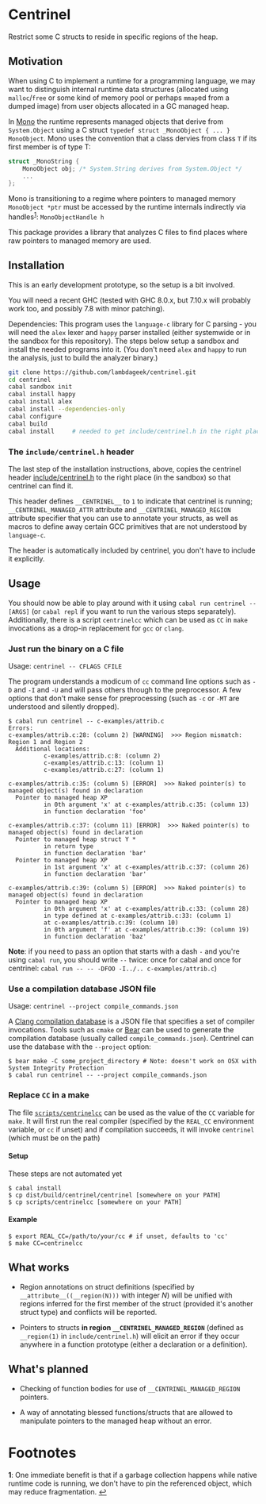 # Centrinel #

Restrict some C structs to reside in specific regions of the heap.

## Motivation ##

When using C to implement a runtime for a programming language, we may want to
distinguish internal runtime data structures (allocated using `malloc`/`free`
or some kind of memory pool or perhaps `mmap`ed from a dumped image) from user
objects allocated in a GC managed heap.

In [Mono](http://www.mono-project.com/) the runtime represents managed objects that derive
from `System.Object` using a C struct `typedef struct _MonoObject { ... } MonoObject`.  Mono uses the convention that a class dervies from class `T` if its first member is of type T:

```c
struct _MonoString {
	MonoObject obj; /* System.String derives from System.Object */
	...
};
```

Mono is transitioning to a regime where pointers to managed memory `MonoObject
*ptr` must be accessed by the runtime internals indirectly via handles<sup id="ref1">[1](#f1)</sup>: `MonoObjectHandle h`

This package provides a library that analyzes C files to find places where raw pointers to managed memory are used.

## Installation ##

This is an early development prototype, so the setup is a bit involved.

You will need a recent GHC (tested with GHC 8.0.x, but 7.10.x will probably
work too, and possibly 7.8 with minor patching).

Dependencies: This program uses the `language-c` library for C parsing - you
will need the `alex` lexer and `happy` parser installed (either systemwide or
in the sandbox for this repository).  The steps below setup a sandbox and
install the needed programs into it. (You don't need `alex` and `happy` to run
the analysis, just to build the analyzer binary.)

```bash
git clone https://github.com/lambdageek/centrinel.git
cd centrinel
cabal sandbox init
cabal install happy
cabal install alex
cabal install --dependencies-only
cabal configure
cabal build
cabal install     # needed to get include/centrinel.h in the right place
```

### The `include/centrinel.h` header ###

The last step of the installation instructions, above, copies the centrinel
header [include/centrinel.h](include/centrinel.h) to the right place (in the
sandbox) so that centrinel can find it.

This header defines `__CENTRINEL__` to `1` to indicate that centrinel is
running; `__CENTRINEL_MANAGED_ATTR` attribute and `__CENTRINEL_MANAGED_REGION`
attribute specifier that you can use to annotate your structs, as well as
macros to define away certain GCC primitives that are not understood by
`language-c`.

The header is automatically included by centrinel, you don't have to include it explicitly.

## Usage ##

You should now be able to play around with it using `cabal run centrinel --
[ARGS]` (or `cabal repl` if you want to run the various steps separately).
Additionally, there is a script `centrinelcc` which can be used as `CC` in
`make` invocations as a drop-in replacement for `gcc` or `clang`.

### Just run the binary on a C file ###

Usage: `centrinel -- CFLAGS CFILE`

The program understands a modicum of `cc` command line options such as `-D` and
`-I` and `-U` and will pass others through to the preprocessor.  A few options
that don't make sense for preprocessing (such as `-c` or `-MT` are understood
and silently dropped).

```
$ cabal run centrinel -- c-examples/attrib.c
Errors:
c-examples/attrib.c:28: (column 2) [WARNING]  >>> Region mismatch: Region 1 and Region 2
  Additional locations:
          c-examples/attrib.c:8: (column 2)
          c-examples/attrib.c:13: (column 1)
          c-examples/attrib.c:27: (column 1)

c-examples/attrib.c:35: (column 5) [ERROR]  >>> Naked pointer(s) to managed object(s) found in declaration
  Pointer to managed heap XP
          in 0th argument 'x' at c-examples/attrib.c:35: (column 13)
          in function declaration 'foo'

c-examples/attrib.c:37: (column 11) [ERROR]  >>> Naked pointer(s) to managed object(s) found in declaration
  Pointer to managed heap struct Y *
          in return type
          in function declaration 'bar'
  Pointer to managed heap XP
          in 1st argument 'x' at c-examples/attrib.c:37: (column 26)
          in function declaration 'bar'

c-examples/attrib.c:39: (column 5) [ERROR]  >>> Naked pointer(s) to managed object(s) found in declaration
  Pointer to managed heap XP
          in 0th argument 'x' at c-examples/attrib.c:33: (column 28)
          in type defined at c-examples/attrib.c:33: (column 1)
          at c-examples/attrib.c:39: (column 10)
          in 0th argument 'f' at c-examples/attrib.c:39: (column 19)
          in function declaration 'baz'

```

**Note**: if you need to pass an option that starts with a dash `-` and you're
using `cabal run`, you should write `--` twice: once for cabal and once for
centrinel: `cabal run -- -- -DFOO -I../.. c-examples/attrib.c`)

### Use a compilation database JSON file ###

Usage: `centrinel --project compile_commands.json`

A [Clang compilation
database](http://clang.llvm.org/docs/JSONCompilationDatabase.html) is a JSON
file that specifies a set of compiler invocations.  Tools such as `cmake` or
[Bear](https://github.com/rizsotto/Bear) can be used to generate the
compilation database (usually called `compile_commands.json`).  Centrinel can
use the database with the `--project` option:

```
$ bear make -C some_project_directory # Note: doesn't work on OSX with System Integrity Protection
$ cabal run centrinel -- --project compile_commands.json
```

### Replace `CC` in a make ###

The file [`scripts/centrinelcc`](scripts/centrinelcc) can be used as the value of the `CC` variable for `make`.
It will first run the real compiler (specified by the `REAL_CC` environment variable, or `cc` if unset) and
if compilation succeeds, it will invoke `centrinel` (which must be on the path)

#### Setup ####

These steps are not automated yet

```
$ cabal install
$ cp dist/build/centrinel/centrinel [somewhere on your PATH]
$ cp scripts/centrinelcc [somewhere on your PATH]
```

#### Example ####

```
$ export REAL_CC=/path/to/your/cc # if unset, defaults to 'cc'
$ make CC=centrinelcc
```

## What works ##

* Region annotations on struct definitions (specified by
  `__attribute__((__region(N)))` with integer *N*) will be unified with regions
  inferred for the first member of the struct (provided it's another struct
  type) and conflicts will be reported.

* Pointers to structs **in region `__CENTRINEL_MANAGED_REGION`** (defined as
  `__region(1)` in `include/centrinel.h`) will elicit an error if they occur
  anywhere in a function prototype (either a declaration or a definition).

## What's planned ##

* Checking of function bodies for use of `__CENTRINEL_MANAGED_REGION` pointers.

* A way of annotating blessed functions/structs that are allowed to manipulate
  pointers to the managed heap without an error.


# Footnotes #

<b id="f1">1</b>: One immediate benefit is that if a garbage collection happens while native runtime code is running, we don't have to pin the referenced object, which may reduce fragmentation. [↩](#ref1)
